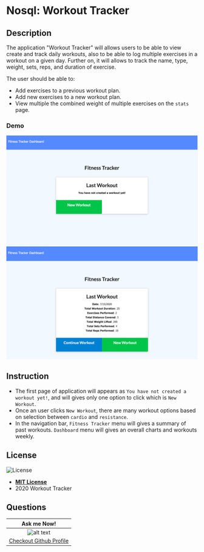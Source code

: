 # Nosql: Workout Tracker

## Description
The application "Workout Tracker" will allows users to be able to view create and track daily workouts, also to be able to log multiple exercises in a workout on a given day. Further on, it will allows to track the name, type, weight, sets, reps, and duration of exercise.

The user should be able to:

  * Add exercises to a previous workout plan.
  * Add new exercises to a new workout plan.
  * View multiple the combined weight of multiple exercises on the `stats` page.

### Demo
![Workout-Tracker](public/assets/screenshot1.png)
![Workout-Tracker](public/assets/screenshot2.png)

## Instruction
  * The first page of application will appears as `You have not created a workout yet!`, and will gives only one option to click which is `New Workout`.
  * Once an user clicks `New Workout`, there are many workout options based on selection between `cardio` and `resistance`.
  * In the navigation bar, `Fitness Tracker` menu will gives a summary of past workouts. `Dashboard` menu will gives an overall charts and workouts weekly.

## License
![License](https://img.shields.io/badge/License-MIT%20License-blue)
- **[MIT License](https://opensource.org/licenses/MIT)** 
- 2020 Workout Tracker

## Questions
| Ask me Now! |
| :---: |
| ![alt text](https://avatars0.githubusercontent.com/u/65268642?s=400&u=bd568c7596e7f6c9585caeb89e88b084e56c21f9&v=4 "Github Profile Picture") |
| <a href="https://github.com/nuleeannajeon" target="_blank">Checkout Github Profile</a> |
